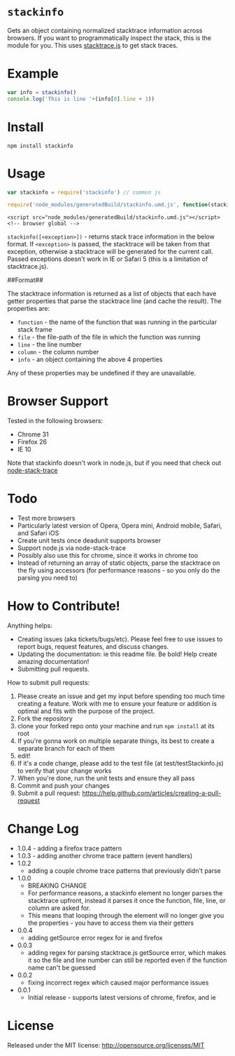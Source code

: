 `stackinfo`
========

Gets an object containing normalized stacktrace information across browsers. If you want to programmatically inspect the stack, this is the module for you. This uses [stacktrace.js](https://github.com/stacktracejs/stacktrace.js) to get stack traces.

Example
======

```javascript
var info = stackinfo()
console.log('This is line '+(info[0].line + 1))
```

Install
=======

```
npm install stackinfo
```

Usage
=====

```javascript
var stackinfo = require('stackinfo') // common js

require('node_modules/generatedBuild/stackinfo.umd.js', function(stackinfo) {/*...*/}) // require.js
```
```
<script src="node_modules/generatedBuild/stackinfo.umd.js"></script> <!-- browser global -->
```

`stackinfo([<exception>])` - returns stack trace information in the below format. If `<exception>` is passed, the stacktrace will be taken from that exception, otherwise a stacktrace will be generated for the current call. Passed exceptions doesn't work in IE or Safari 5 (this is a limitation of stacktrace.js).

##Format##

The stacktrace information is returned as a list of objects that each have getter properties that parse the stacktrace line (and cache the result). The properties are:
* `function` - the name of the function that was running in the particular stack frame
* `file` - the file-path of the file in which the function was running
* `line` - the line number
* `column` - the column number
* `info` - an object containing the above 4 properties

Any of these properties may be undefined if they are unavailable.


Browser Support
=========

Tested in the following browsers:
* Chrome 31
* Firefox 26
* IE 10

Note that stackinfo doesn't work in node.js, but if you need that check out [node-stack-trace](https://github.com/felixge/node-stack-trace)

Todo
====

* Test more browsers
 * Particularly latest version of Opera, Opera mini, Android mobile, Safari, and Safari iOS
* Create unit tests once deadunit supports browser
* Support node.js via node-stack-trace
 * Possibly also use this for chrome, since it works in chrome too
* Instead of returning an array of static objects, parse the stacktrace on the fly using accessors (for performance reasons - so you only do the parsing you need to)

How to Contribute!
============

Anything helps:

* Creating issues (aka tickets/bugs/etc). Please feel free to use issues to report bugs, request features, and discuss changes.
* Updating the documentation: ie this readme file. Be bold! Help create amazing documentation!
* Submitting pull requests.

How to submit pull requests:

1. Please create an issue and get my input before spending too much time creating a feature. Work with me to ensure your feature or addition is optimal and fits with the purpose of the project.
2. Fork the repository
3. clone your forked repo onto your machine and run `npm install` at its root
4. If you're gonna work on multiple separate things, its best to create a separate branch for each of them
5. edit!
6. If it's a code change, please add to the test file (at test/testStackinfo.js) to verify that your change works
7. When you're done, run the unit tests and ensure they all pass
8. Commit and push your changes
9. Submit a pull request: https://help.github.com/articles/creating-a-pull-request

Change Log
=========

* 1.0.4 - adding a firefox trace pattern
* 1.0.3 - adding another chrome trace pattern (event handlers)
* 1.0.2
  * adding a couple chrome trace patterns that previously didn't parse
* 1.0.0
  * BREAKING CHANGE
  * For performance reasons, a stackinfo element no longer parses the stacktrace upfront, instead it parses it once the function, file, line, or column are asked for.
  * This means that looping through the element will no longer give you the properties - you have to access them via their getters
* 0.0.4
  * adding getSource error regex for ie and firefox
* 0.0.3
  * adding regex for parsing stacktrace.js getSource error, which makes it so the file and line number can still be reported even if the function name can't be guessed
* 0.0.2
  * fixing incorrect regex which caused major performance issues
* 0.0.1
  * Initial release - supports latest versions of chrome, firefox, and ie

License
=======
Released under the MIT license: http://opensource.org/licenses/MIT
